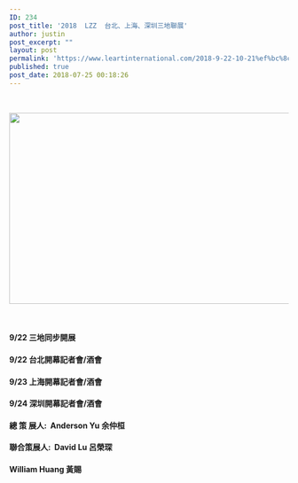 ```yaml
---
ID: 234
post_title: '2018  LZZ  台北、上海、深圳三地聯展'
author: justin
post_excerpt: ""
layout: post
permalink: 'https://www.leartinternational.com/2018-9-22-10-21%ef%bc%8c%e5%8f%b0%e5%8c%97%ef%bc%8c%e4%b8%8a%e6%b5%b7%ef%bc%8c%e6%b7%b1%e5%9c%b3-%e4%b8%89%e5%9c%b0%e8%81%af%e5%b1%95/'
published: true
post_date: 2018-07-25 00:18:26
---
```

&nbsp;

<img class="alignnone wp-image-654 " src="https://www.leartinternational.com/wordpress/wp-content/uploads/2018/08/06-1024x486.jpg" alt="" width="727" height="345" />

&nbsp;
<h4>9/22 三地同步開展</h4>
<h4>9/22 台北開幕記者會/酒會</h4>
<h4>9/23 上海開幕記者會/酒會</h4>
<h4>9/24 深圳開幕記者會/酒會</h4>
<h4></h4>
<h4>總 策 展人:  Anderson Yu 余仲桓</h4>
<h4>聯合策展人:  David Lu 呂榮琛</h4>
<h4>William Huang 黃賜</h4>
&nbsp;